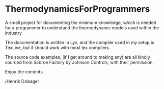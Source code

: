 # ThermodynamicsForProgrammers
A small project for documenting the minimum knowledge, which is needed for a programmer to understand the thermodynamic models used within the industry

The documentation is written in Lyx, and the compiler used in my setup is TexLive, but it should work with most tex compilers.

The source code examples, (if I get around to making any) are all kindly sourced from Sabroe Factory by Johnson Controls, with their permission.

Enjoy the contents

/Henrik Dalsager 